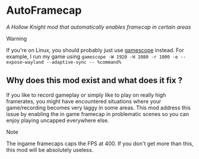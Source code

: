 # AutoFramecap

_A Hollow Knight mod that automatically enables framecap in certain areas_

> [!WARNING]
> If you're on Linux, you should probably just use [gamescope](https://github.com/ValveSoftware/gamescope) instead.
> For example, I run my game using `gamescope -W 1920 -H 1080 -r 1000 -e --expose-wayland --adaptive-sync -- %command%`

## Why does this mod exist and what does it fix ?

If you like to record gameplay or simply like to play on really high framerates, you might have encountered situations where your game/recording becomes very laggy in some areas. This mod address this issue by enabling the in game framecap in problematic scenes so you can enjoy playing uncapped everywhere else.

> [!NOTE]
> The ingame framecaps caps the FPS at 400. If you don't get more than this, this mod will be absolutely useless.

